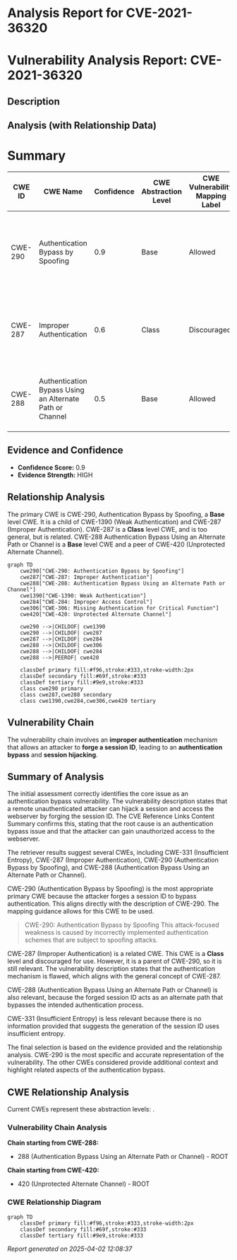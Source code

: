 # Analysis Report for CVE-2021-36320

# Vulnerability Analysis Report: CVE-2021-36320

## Description



## Analysis (with Relationship Data)

# Summary
| CWE ID | CWE Name | Confidence | CWE Abstraction Level | CWE Vulnerability Mapping Label | CWE-Vulnerability Mapping Notes |
|---|---|---|---|---|---|
| CWE-290 | Authentication Bypass by Spoofing | 0.9 | Base | Allowed | Primary CWE. The vulnerability allows an unauthenticated attacker to hijack a session by forging the session ID. |
| CWE-287 | Improper Authentication | 0.6 | Class | Discouraged | Secondary CWE. The product does not sufficiently prove that the claim to an identity is correct. |
| CWE-288 | Authentication Bypass Using an Alternate Path or Channel | 0.5 | Base | Allowed | Secondary CWE. The attacker can bypass authentication via an alternate path. |

## Evidence and Confidence

*   **Confidence Score:** 0.9
*   **Evidence Strength:** HIGH

## Relationship Analysis
The primary CWE is CWE-290, Authentication Bypass by Spoofing, a **Base** level CWE. It is a child of CWE-1390 (Weak Authentication) and CWE-287 (Improper Authentication). CWE-287 is a **Class** level CWE, and is too general, but is related. CWE-288 Authentication Bypass Using an Alternate Path or Channel is a **Base** level CWE and a peer of CWE-420 (Unprotected Alternate Channel).

```mermaid
graph TD
    cwe290["CWE-290: Authentication Bypass by Spoofing"]
    cwe287["CWE-287: Improper Authentication"]
    cwe288["CWE-288: Authentication Bypass Using an Alternate Path or Channel"]
    cwe1390["CWE-1390: Weak Authentication"]
    cwe284["CWE-284: Improper Access Control"]
    cwe306["CWE-306: Missing Authentication for Critical Function"]
    cwe420["CWE-420: Unprotected Alternate Channel"]
    
    cwe290 -->|CHILDOF| cwe1390
    cwe290 -->|CHILDOF| cwe287
    cwe287 -->|CHILDOF| cwe284
    cwe288 -->|CHILDOF| cwe306
    cwe288 -->|CHILDOF| cwe284    
    cwe288 -->|PEEROF| cwe420
    
    classDef primary fill:#f96,stroke:#333,stroke-width:2px
    classDef secondary fill:#69f,stroke:#333
    classDef tertiary fill:#9e9,stroke:#333
    class cwe290 primary
    class cwe287,cwe288 secondary
    class cwe1390,cwe284,cwe306,cwe420 tertiary
```

## Vulnerability Chain
The vulnerability chain involves an **improper authentication** mechanism that allows an attacker to **forge a session ID**, leading to an **authentication bypass** and **session hijacking**.

## Summary of Analysis
The initial assessment correctly identifies the core issue as an authentication bypass vulnerability. The vulnerability description states that a remote unauthenticated attacker can hijack a session and access the webserver by forging the session ID. The CVE Reference Links Content Summary confirms this, stating that the root cause is an authentication bypass issue and that the attacker can gain unauthorized access to the webserver.

The retriever results suggest several CWEs, including CWE-331 (Insufficient Entropy), CWE-287 (Improper Authentication), CWE-290 (Authentication Bypass by Spoofing), and CWE-288 (Authentication Bypass Using an Alternate Path or Channel).

CWE-290 (Authentication Bypass by Spoofing) is the most appropriate primary CWE because the attacker forges a session ID to bypass authentication. This aligns directly with the description of CWE-290. The mapping guidance allows for this CWE to be used.
> CWE-290: Authentication Bypass by Spoofing
> This attack-focused weakness is caused by incorrectly implemented authentication schemes that are subject to spoofing attacks.

CWE-287 (Improper Authentication) is a related CWE. This CWE is a **Class** level and discouraged for use. However, it is a parent of CWE-290, so it is still relevant. The vulnerability description states that the authentication mechanism is flawed, which aligns with the general concept of CWE-287.

CWE-288 (Authentication Bypass Using an Alternate Path or Channel) is also relevant, because the forged session ID acts as an alternate path that bypasses the intended authentication process.

CWE-331 (Insufficient Entropy) is less relevant because there is no information provided that suggests the generation of the session ID uses insufficient entropy.

The final selection is based on the evidence provided and the relationship analysis. CWE-290 is the most specific and accurate representation of the vulnerability. The other CWEs considered provide additional context and highlight related aspects of the authentication bypass.


## CWE Relationship Analysis

Current CWEs represent these abstraction levels: .


### Vulnerability Chain Analysis

**Chain starting from CWE-288:**
- 288 (Authentication Bypass Using an Alternate Path or Channel) - ROOT


**Chain starting from CWE-420:**
- 420 (Unprotected Alternate Channel) - ROOT



### CWE Relationship Diagram

```mermaid
graph TD
    classDef primary fill:#f96,stroke:#333,stroke-width:2px
    classDef secondary fill:#69f,stroke:#333
    classDef tertiary fill:#9e9,stroke:#333
```



*Report generated on 2025-04-02 12:08:37*
